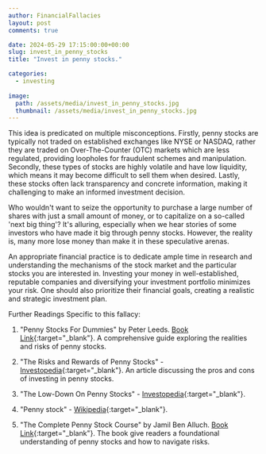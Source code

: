 ```yaml
---
author: FinancialFallacies
layout: post
comments: true

date: 2024-05-29 17:15:00:00+00:00  
slug: invest_in_penny_stocks
title: "Invest in penny stocks."

categories:
  - investing
  
image:
  path: /assets/media/invest_in_penny_stocks.jpg
  thumbnail: /assets/media/invest_in_penny_stocks.jpg
---
```


This idea is predicated on multiple misconceptions. Firstly, penny stocks are typically not traded on established exchanges like NYSE or NASDAQ, rather they are traded on Over-The-Counter (OTC) markets which are less regulated, providing loopholes for fraudulent schemes and manipulation. Secondly, these types of stocks are highly volatile and have low liquidity, which means it may become difficult to sell them when desired. Lastly, these stocks often lack transparency and concrete information, making it challenging to make an informed investment decision.

Who wouldn't want to seize the opportunity to purchase a large number of shares with just a small amount of money, or to capitalize on a so-called 'next big thing'? It's alluring, especially when we hear stories of some investors who have made it big through penny stocks. However, the reality is, many more lose money than make it in these speculative arenas. 

An appropriate financial practice is to dedicate ample time in research and understanding the mechanisms of the stock market and the particular stocks you are interested in. Investing your money in well-established, reputable companies and diversifying your investment portfolio minimizes your risk. One should also prioritize their financial goals, creating a realistic and strategic investment plan.

Further Readings Specific to this fallacy:

1. "Penny Stocks For Dummies" by Peter Leeds. [Book Link](https://www.amazon.com/Penny-Stocks-Dummies-Peter-Leeds/dp/1119191823/ref=nosim?tag=financialfall-20){:target="_blank"}. A comprehensive guide exploring the realities and risks of penny stocks.

2. "The Risks and Rewards of Penny Stocks" - [Investopedia](https://www.investopedia.com/updates/penny-stocks-risks-rewards/){:target="_blank"}. An article discussing the pros and cons of investing in penny stocks.

3. "The Low-Down On Penny Stocks" - [Investopedia](https://www.investopedia.com/investing/the-lowdown-on-penny-stocks/){:target="_blank"}. 

4. "Penny stock" - [Wikipedia](https://en.wikipedia.org/wiki/Penny_stock){:target="_blank"}.

5. "The Complete Penny Stock Course" by Jamil Ben Alluch. [Book Link](https://www.amazon.com/Complete-Penny-Stock-Course-Consistently/dp/0692992677/ref=nosim?tag=financialfall-20){:target="_blank"}.  The book give readers a foundational understanding of penny stocks and how to navigate risks.
